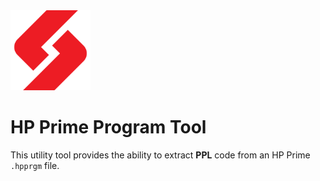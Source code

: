 <img src="https://raw.githubusercontent.com/Insoft-UK/Insoft-UK/main/assets/silhouette-logo.svg" style="width: 128px" />

# HP Prime Program Tool
This utility tool provides the ability to extract **PPL** code from an HP Prime `.hpprgm` file.
